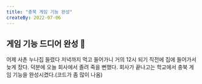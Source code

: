 ```yaml
---
title: "충북 게임 기능 완성"
createBy: 2022-07-06
---
```



## 게임 기능 드디어 완성 🎪
어제 사촌 누나집 들렸다 저녁까지 먹고 들어가니 거의 12시 되기 직전에 집에 들어가서 늦게 잤다. 덕분에 오늘 회사에서 졸려 죽을 뻔했다. 회사가 끝나고는 학교에서 충북 게임 기능을 완성시켰다.(코드가 좀 많이 나옴) 
<br>
<br>
<br>
